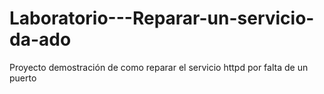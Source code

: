 # Laboratorio---Reparar-un-servicio-da-ado
Proyecto demostración de como reparar el servicio httpd por falta de un puerto 
